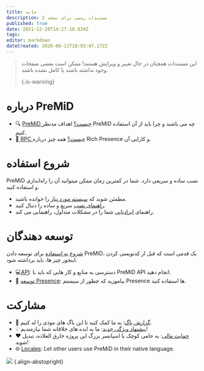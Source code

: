 ```yaml
---
title: خانه
description: مستندات رسمی برای نسخه 2
published: true
date: 2021-12-20T14:27:18.034Z
tags:
editor: markdown
dateCreated: 2020-06-11T18:03:47.172Z
---
```


> این مستندات همچنان در حال تغییر و ویرایش هستند! ممکن است بعضی صفحات وجود نداشته باشند یا کامل نشده باشند. 
> 
> {.is-warning}

# درباره PreMiD
- :mag: [ PreMiD چیست؟](/about) اهداف مدنظر PreMiD چه می باشند و چرا باید از آن استفاده کنیم.
- :link:[ RPC چیست؟](https://discordapp.com/rich-presence) همه چیز درباره Rich Presence و کارایی آن.

# شروع استفاده

PreMiD نصب ساده و سریعی دارد. شما در کمترین زمان ممکن میتوانید آن را راه‌اندازی و استفاده کنید.

- مطمئن شوید که [سیستم مورد نیاز](/install/requirements) را خوانده باشید.
- [راهنمای نصب](/install) سریع و ساده را دنبال کنید.
- راهنمای [ایرادیابی](/troubleshooting) شما را در مشکلات متداول، راهنمایی می کند.

# توسعه دهندگان

[شروع به استفاده](/dev) برای توسعه دادن PreMiD، یک قدمی است که قبل از کدنویسی کردن اینجور چیز ها، باید برداشته شود.

- :computer:[API](/dev/api): دسترسی به منابع و کار هایی که باید با PreMiD API انجام دهید.
- :wrench: [توسعه Presence](/dev/presence): بیاموزید که چطور از سیستم Presence ها استفاده کنید.

# مشارکت
- :bug: [گزارش باگ](https://github.com/PreMiD): به ما کمک کنید تا این باگ های موذی را له کنیم.
- :bulb: [پیشنهاد ویژگی جدید](https://discord.premid.app/): ما به ایده های خلاقانه شما نیازمندیم!
- :heart: [حمایت مالی](https://www.patreon.com/Timeraa): به حامی کوچک یا اسپانسر بزرگ این پروژه خارق العلاده، تبدیل شوید!
- :globe_with_meridians: [Locales](https://translate.premid.app): Let other users use PreMiD in their native language.

![](https://beta.premid.app/img/logo.2b414dc2.gif) {.align-abstopright}
